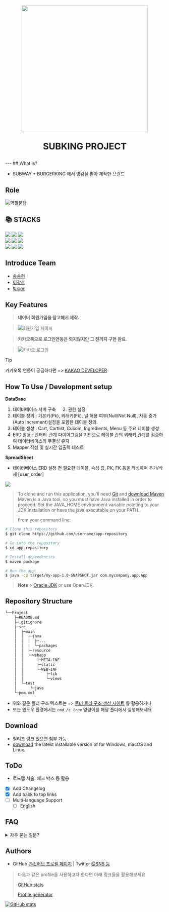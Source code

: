 <h1 align="center">
<img src = "https://github.com/user-attachments/assets/519acc0d-2b68-4410-bf15-05df2d098d6c" width="400" height="400"/>
 
  SUBKING PROJECT
</h1>
<p align="center">

 
</p>
---
## What is?

-   SUBWAY + BURGERKING 에서 영감을 받아 제작한 브랜드

## Role
![역할분담](https://github.com/user-attachments/assets/1665f9a3-6bd3-4bc5-918f-b0df5a54263d)

<div align="left">
  <h2>📚 STACKS</h2>
  <img src="https://img.shields.io/badge/MySQL-005C84?style=for-the-badge&logo=mysql&logoColor=white">    
  <img src="https://img.shields.io/badge/HTML-239120?style=for-the-badge&logo=html5&logoColor=white"> 
  <img src="https://img.shields.io/badge/Eclipse-2C2255?style=for-the-badge&logo=eclipse&logoColor=white">   
  <br>
  <img src="https://img.shields.io/badge/css-1572B6?style=for-the-badge&logo=css3&logoColor=white"> 
  <img src="https://img.shields.io/badge/VSCode-0078D4?style=for-the-badge&logo=visual%20studio%20code&logoColor=white">   
  <img src="https://img.shields.io/badge/javascript-F7DF1E?style=for-the-badge&logo=javascript&logoColor=black"> 
  <br>
  <img src="https://img.shields.io/badge/apache tomcat-F8DC75?style=for-the-badge&logo=apachetomcat&logoColor=white">
  <img src="https://img.shields.io/badge/git-F05032?style=for-the-badge&logo=git&logoColor=white">
  <img src="https://img.shields.io/badge/Java-ED8B00?style=for-the-badge&logo=openjdk&logoColor=white">
  
</div>

## Introduce Team 
- [송승현](https://github.com/seunghyeon22)
- [이강호](https://github.com/LeeKangHo1)
- [박주용](https://github.com/cfyle)



## Key Features
> **네이버 회원가입을 참고해서 제작.**

> ![회원가입 페이지](https://github.com/user-attachments/assets/1b0b527a-9a7e-4024-856a-6b0c3a4edd74)


> **카카오톡으로 로그인연동은 되지않지만 그 전까지 구현 완료.**

> ![카카오 로그인](https://github.com/user-attachments/assets/0163f9fd-4eda-486e-b998-cc5d012e2256)

> [!TIP]
> 
> 카카오톡 연동이 궁금하다면 => [KAKAO DEVELOPER](https://developers.kakao.com/)
>


## How To Use / Development setup

**DataBase** 
   1. 데이터베이스 서버 구축
　 2. 권한 설정 
   3. 테이블 정의 : 기본키(Pk), 외래키(Fk), 널 허용 여부(Null/Not Null), 자동 증가(Auto Increment)설정을 포함한 테이블 정의.
   4. 테이블 생성 : Cart, Cartlist, Cusom, Ingredients, Menu 등 주요 테이블 생성 
   5. ERD 활용   : 엔터티-관계 다이어그램을 기반으로 테이블 간의 외래키 관계를 검증하여 데이터베이스의 무결성 유지 
   6. Mapper 작성 및 실시간 입출력 테스트

**SpreadSheet**
- 데이터베이스 ERD 설정 전 필요한 테이블, 속성 값, PK, FK 등을 작성하며 추가/삭제
[user_order]
<img src = https://github.com/user-attachments/assets/86223cf0-a47c-4d05-bd7c-f2db46ecdbc7>


> To clone and run this application,
> you'll need [Git](https://git-scm.com)
> and [download Maven](https://maven.apache.org/download.cgi)
> Maven is a Java tool, so you must have Java installed in order to proceed. Set the JAVA_HOME environment variable pointing to your JDK installation or have the java executable on your PATH.
>
> From your command line:

```bash
# Clone this repository
$ git clone https://github.com/username/app-repository

# Go into the repository
$ cd app-repository

# Install dependencies
$ maven package

# Run the app
$ java -cp target/my-app-1.0-SNAPSHOT.jar com.mycompany.app.App
```

> **Note** > [Oracle JDK](https://www.oracle.com/java/technologies/downloads/) or use OpenJDK.

## Repository Structure

```sh
└──Project
    ├─README.md
    ├─.gitignore
    ├─src
    │  ├─main
    │  │  ├─java
    │  │  │  ├─...
    │  │  │  └─packages
    │  │  ├─resource
    │  │  └─webapp
    │  │      ├─META-INF
    │  │      ├─static
    │  │      └─WEB-INF
    │  │          ├─lib
    │  │          └─views
    │  └─test
    │      └─java
    └─pom.xml
```

- 위와 같은 폴더 구조 텍스트는 => [폴더 트리 구조 생성 사이트](https://ascii-tree-generator.com/) 를 활용하거나
- 또는 윈도우 환경에서는 _`cmd /c tree`_ 명령어를 해당 폴더에서 실행해보세요

## Download

* 릴리즈 링크 있으면 첨부 가능
* [download]() the latest installable version of for Windows, macOS and Linux.

## ToDo

-   로드맵 서술. 체크 박스 등 활용

*   [x] Add Changelog
*   [x] Add back to top links
*   [ ] Multi-language Support
    -   [ ] English

## FAQ

<details>
  <summary>자주 묻는 질문?</summary>
  <dl>
  <dt>질문 1</dt>
  <dd>답변 1</dd>
  </dl>
</details>
    
## Authors

* GitHub [@깃허브 프로필 페이지](https://github.com/SYacuCLoud) | Twitter [@SNS 등](https://twitter.com/)

> 다음과 같은 profile을 사용하고자 한다면 아래 링크들을 활용해보세요
>
> [GitHub stats](https://github.com/anuraghazra/github-readme-stats)
>
> [Profile generator](https://gprm.itsvg.in/)

[![GitHub stats](https://github-readme-stats.vercel.app/api?username=SYacuCLoud)](https://github.com/SYacuCLoud)




